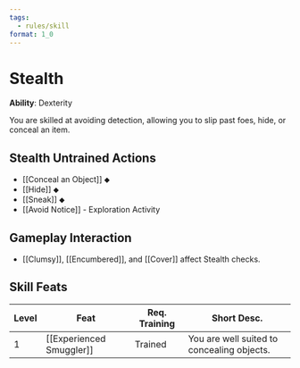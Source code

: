 ```yaml
---
tags:
  - rules/skill
format: 1_0
---
```

# Stealth

**Ability**: Dexterity

You are skilled at avoiding detection, allowing you to slip past foes, hide, or conceal an item.

## Stealth Untrained Actions

- [[Conceal an Object]] ⬥
- [[Hide]] ⬥
- [[Sneak]] ⬥
- [[Avoid Notice]] - Exploration Activity

## Gameplay Interaction

- [[Clumsy]], [[Encumbered]], and [[Cover]] affect Stealth checks.

## Skill Feats

| Level | Feat                     | Req. Training | Short Desc.                                |
| ----- | ------------------------ | ------------- | ------------------------------------------ |
| 1     | [[Experienced Smuggler]] | Trained       | You are well suited to concealing objects. |

